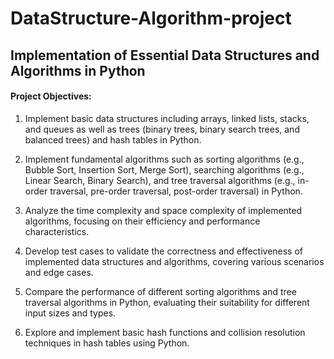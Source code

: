 # DataStructure-Algorithm-project
## Implementation of Essential Data Structures and Algorithms in Python


#### Project Objectives:

1. Implement basic data structures including arrays, linked lists, stacks, and queues as well as trees (binary trees, binary search trees, and balanced trees) and hash tables in Python.  

2. Implement fundamental algorithms such as sorting algorithms (e.g., Bubble Sort, Insertion Sort, Merge Sort), searching algorithms (e.g., Linear Search, Binary Search), and tree traversal algorithms (e.g., in-order traversal, pre-order traversal, post-order traversal) in Python.  

3. Analyze the time complexity and space complexity of implemented algorithms, focusing on their efficiency and performance characteristics.  

4. Develop test cases to validate the correctness and effectiveness of implemented data structures and algorithms, covering various scenarios and edge cases.  

5. Compare the performance of different sorting algorithms and tree traversal algorithms in Python, evaluating their suitability for different input sizes and types.  

6. Explore and implement basic hash functions and collision resolution techniques in hash tables using Python.  
